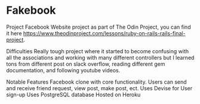 # Fakebook

Project
Facebook Website project as part of The Odin Project, you can find it here https://www.theodinproject.com/lessons/ruby-on-rails-rails-final-project.

Difficulties
Really tough project where it started to become confusing with all the associations and working with many different controllers but I learned tons from different post on slack overflow, reading different gem documentation, and following youtube videos.

Notable Features
Facebook clone with core functionality. Users can send and receive friend request, view post, make post, ect.
Uses Devise for User sign-up
Uses PostgreSQL database
Hosted on Heroku
